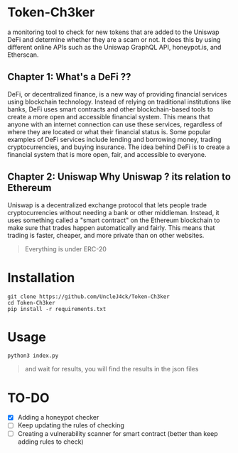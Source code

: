 # Token-Ch3ker

a monitoring tool to check for new tokens that are added to the Uniswap DeFi and determine whether they are a scam or not. It does this by using different online APIs such as the Uniswap GraphQL API, honeypot.is, and Etherscan. 

## Chapter 1: What's a DeFi ??

DeFi, or decentralized finance, is a new way of providing financial services using blockchain technology. Instead of relying on traditional institutions like banks, DeFi uses smart contracts and other blockchain-based tools to create a more open and accessible financial system. This means that anyone with an internet connection can use these services, regardless of where they are located or what their financial status is. Some popular examples of DeFi services include lending and borrowing money, trading cryptocurrencies, and buying insurance. The idea behind DeFi is to create a financial system that is more open, fair, and accessible to everyone.

## Chapter 2: Uniswap Why Uniswap ? its relation to Ethereum

Uniswap is a decentralized exchange protocol that lets people trade cryptocurrencies without needing a bank or other middleman. Instead, it uses something called a "smart contract" on the Ethereum blockchain to make sure that trades happen automatically and fairly. This means that trading is faster, cheaper, and more private than on other websites.

> Everything is under ERC-20 

# Installation

```
git clone https://github.com/UncleJ4ck/Token-Ch3ker
cd Token-Ch3ker
pip install -r requirements.txt
```

# Usage
```
python3 index.py
```
> and wait for results, you will find the results in the json files

# TO-DO

- [x] Adding a honeypot checker
- [ ] Keep updating the rules of checking
- [ ] Creating a vulnerability scanner for smart contract (better than keep adding rules to check)
